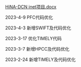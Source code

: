 [HiNA-DCN inet项目.docx](https://github.com/kalsasdf/HiNA-DCN_INET/files/11183824/HiNA-DCN.inet.docx)

2023-4-9 PFC代码优化

2023-4-3 新增SWIFT及代码优化

2023-3-17 优化TIMELY代码

2023-3-7 新增HPCC及代码优化

2023-2-24 新增TIMELY及代码优化
